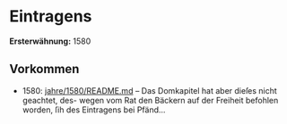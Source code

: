 # Eintragens

**Ersterwähnung:** 1580

## Vorkommen
- 1580: [jahre/1580/README.md](../jahre/1580/README.md) – Das Domkapitel hat aber dieſes nicht geachtet, des-
wegen vom Rat den Bäckern auf der Freiheit befohlen
worden, ſih des Eintragens bei Pfänd...
